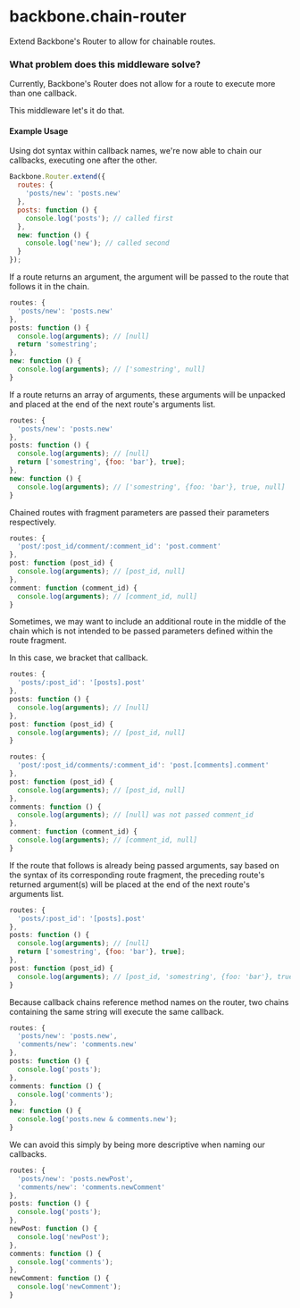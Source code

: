 # backbone.chain-router

Extend Backbone's Router to allow for chainable routes.

### What problem does this middleware solve?

Currently, Backbone's Router does not allow for a route to execute more than one callback.

This middleware let's it do that.

#### Example Usage

Using dot syntax within callback names, we're now able to chain our callbacks, executing one after the other.

```js
Backbone.Router.extend({
  routes: {
    'posts/new': 'posts.new'
  },
  posts: function () {
    console.log('posts'); // called first
  },
  new: function () {
    console.log('new'); // called second
  }
});
```
If a route returns an argument, the argument will be passed to the route that follows it in the chain.
```js
routes: {
  'posts/new': 'posts.new'
},
posts: function () {
  console.log(arguments); // [null]
  return 'somestring';
},
new: function () {
  console.log(arguments); // ['somestring', null]
}
```
If a route returns an array of arguments, these arguments will be unpacked and placed at the end of the next route's arguments list.
```js
routes: {
  'posts/new': 'posts.new'
},
posts: function () {
  console.log(arguments); // [null]
  return ['somestring', {foo: 'bar'}, true];
},
new: function () {
  console.log(arguments); // ['somestring', {foo: 'bar'}, true, null]
}
```
Chained routes with fragment parameters are passed their parameters respectively.
```js
routes: {
  'post/:post_id/comment/:comment_id': 'post.comment'
},
post: function (post_id) {
  console.log(arguments); // [post_id, null]
},
comment: function (comment_id) {
  console.log(arguments); // [comment_id, null]
}
```
Sometimes, we may want to include an additional route in the middle of the chain which is not intended to be passed parameters defined within the route fragment.

In this case, we bracket that callback.
```js
routes: {
  'posts/:post_id': '[posts].post'
},
posts: function () {
  console.log(arguments); // [null]
},
post: function (post_id) {
  console.log(arguments); // [post_id, null]
}
```
```js
routes: {
  'post/:post_id/comments/:comment_id': 'post.[comments].comment'
},
post: function (post_id) {
  console.log(arguments); // [post_id, null]
},
comments: function () {
  console.log(arguments); // [null] was not passed comment_id
},
comment: function (comment_id) {
  console.log(arguments); // [comment_id, null]
}
```
If the route that follows is already being passed arguments, say based on the syntax of its corresponding route fragment, the preceding route's returned argument(s) will be placed at the end of the next route's arguments list.
```js
routes: {
  'posts/:post_id': '[posts].post'
},
posts: function () {
  console.log(arguments); // [null]
  return ['somestring', {foo: 'bar'}, true];
},
post: function (post_id) {
  console.log(arguments); // [post_id, 'somestring', {foo: 'bar'}, true, null]
}
```
Because callback chains reference method names on the router, two chains containing the same string will execute the same callback.
```js
routes: {
  'posts/new': 'posts.new',
  'comments/new': 'comments.new'
},
posts: function () {
  console.log('posts');
},
comments: function () {
  console.log('comments');
},
new: function () {
  console.log('posts.new & comments.new');
}
```
We can avoid this simply by being more descriptive when naming our callbacks.
```js
routes: {
  'posts/new': 'posts.newPost',
  'comments/new': 'comments.newComment'
},
posts: function () {
  console.log('posts');
},
newPost: function () {
  console.log('newPost');
},
comments: function () {
  console.log('comments');
},
newComment: function () {
  console.log('newComment');
}
```
